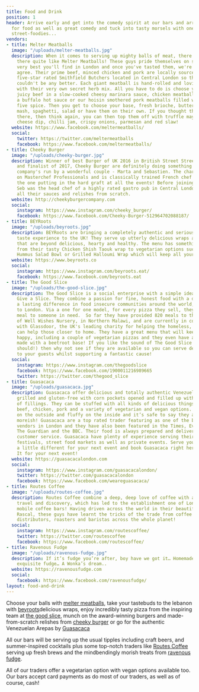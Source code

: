 ```yaml
---
title: Food and Drink
position: 1
header: Arrive early and get into the comedy spirit at our bars and arrive hungry
  for food as well as great comedy and tuck into tasty morsels with one of our delicious
  street-foodies...
vendors:
- title: Melter Meatballs
  image: "/uploads/melter-meatballs.jpg"
  description: When it comes to serving up mighty balls of meat, there's no one out
    there quite like Melter Meatballs! These guys pride themselves on serving up the
    very best you'll find in London and once you've tasted them, we're sure that you'll
    agree. Their prime beef, minced chicken and pork are locally sourced from the
    five-star rated Smithfield Butchers located in Central London so the provenance
    couldn't be any better. Each giant meatball is hand-rolled and lovingly stuffed
    with their very own secret herb mix. All you have to do is choose your balls -
    juicy beef in a slow-cooked cheesy marinara sauce, chicken meatballs roasted in
    a buffalo hot sauce or our hoisin smothered pork meatballs filled with Chinese
    five spice. Then you get to choose your base, fresh brioche, buttery or truffle
    mash, spaghetti, salad or have them on their own. If you thought they had finished
    there, then think again, you can then top them off with truffle mayonnaise, blue
    cheese dip, chilli jam, crispy onions, parmesan and red slaw!
  website: https://www.facebook.com/meltermeatballs/
  social:
    twitter: https://twitter.com/meltermeatballs
    facebook: https://www.facebook.com/meltermeatballs/
- title: Cheeky Burger
  image: "/uploads/cheeky-burger.jpg"
  description: Winner of best Burger of UK 2016 in British Street Street Food Awards
    and finalist of 2017, Cheeky Burger are definitely doing something right! The
    company's run by a wonderful couple - Marta and Sebastien. The charming Seb appeared
    on Masterchef Professionals and is classically trained French chef while Marta's
    the one putting in the hard graft at all the events! Before joining Cheeky Burger,
    Seb was the head chef of a highly rated gastro pub in Central London and now makes
    all their sauces and relishes from scratch.
  website: http://cheekyburgercompany.com
  social:
    instagram: https://www.instagram.com/cheeky_burger/
    facebook: https://www.facebook.com/Cheeky-Burger-512964702088187/
- title: BEYRoots
  image: "/uploads/beyroots.jpg"
  description: BEYRoots are bringing a completely authentic and seriously tasty Lebanese
    taste experience to the UK! They serve up utterly delicious wraps and salad bowls
    that are beyond delicious, hearty and healthy. The menu has something for everyone,
    from their tasty Chicken Shish Taouk wrap to vegetarian options such as their
    Hummus Salad Bowl or Grilled Halloumi Wrap which will keep all your guests happy!
  website: https://www.beyroots.co
  social:
    instagram: https://www.instagram.com/beyroots.eat/
    facebook: https://www.facebook.com/beyroots.eat
- title: The Good Slice
  image: "/uploads/the-good-slice.jpg"
  description: The Good Slice is a social enterprise with a simple idea - Take a Slice,
    Give a Slice. They combine a passion for fine, honest food with a desire to create
    a lasting difference in food insecure communities around the world, from Malawi
    to London. Via a one for one model, for every pizza they sell, they provide a
    meal to someone in need.  So far they have provided 820 meals to the children
    of Well Wishes Nursery, in Northern Malawi, and are currently in conversation
    with Glassdoor, the UK's leading charity for helping the homeless, to see if they
    can help those closer to home. They have a great menu that will keep your guests
    happy, including a couple of vegetarian pizzas and they even have a vegan pizza
    made with a beetroot base! If you like the sound of The Good Slice (and you definitely
    should!) then why not see if they are available so you can serve delicious pizza
    to your guests whilst supporting a fantastic cause!
  social:
    instagram: https://www.instagram.com/thegoodslice
    facebook: https://www.facebook.com/1900011216989665
    twitter: https://twitter.com/thegood_slice
- title: Guasacaca
  image: "/uploads/guasacaca.jpg"
  description: Guasacaca offer delicious and totally authentic Venezuelan Arepas;
    grilled and gluten-free with corn pockets opened and filled up with a variety
    of fillings. They can be stuffed with all kinds of delicious things including
    beef, chicken, pork and a variety of vegetarian and vegan options. They are crunchy
    on the outside and fluffy on the inside and it’s safe to say they are seriously
    moreish! Guasacaca are a top rated trader featuring as one of the best Latin street
    vendors in London and they have also been featured in the Times, Evening Standard,
    The Guardian and the BBC. Their food is always prepared and delivered with a great
    customer service. Guasacaca have plenty of experience serving their arepas at
    festivals, street food markets as well as private events. Serve your guests something
    a little different for your next event and book Guasacaca right here on Feast
    It for your next event!
  website: https://guasacacalondon.com
  social:
    instagram: https://www.instagram.com/guasacacalondon/
    twitter: https://twitter.com/guasacacalondon
    facebook: https://www.facebook.com/weareguasacaca/
- title: Routes Coffee
  image: "/uploads/routes-coffee.jpg"
  description: Routes Coffee combine a deep, deep love of coffee with a passion for
    travel and discovery, which has led to the establishment one of London's finest
    mobile coffee bars! Having driven across the world in their beautiful 1989 Bedford
    Rascal, these guys have learnt the tricks of the trade from coffee bean farmers,
    distributors, roasters and baristas across the whole planet!
  social:
    instagram: https://www.instagram.com/routescoffee/
    twitter: https://twitter.com/routescoffee
    facebook: https://www.facebook.com/routescoffee/
- title: Ravenous Fudge
  image: "/uploads/ravenous-fudge.jpg"
  description: If it’s fudge you’re after, boy have we got it… Homemade, handcrafted,
    exquisite fudge… A Wonka’s dream..
  website: https://ravenousfudge.com
  social:
    facebook: https://www.facebook.com/ravenousfudge/
layout: food-and-drink
---
```


Choose your balls with [melter meatballs](https://www.facebook.com/meltermeatballs/), take your tastebuds to the lebanon with [beyroots](https://www.beyroots.co)delicious wraps, enjoy incredibly tasty pizza from the inspiring team at [the good slice](https://www.instagram.com/thegoodslice), munch on the award-winning burgers and made-from-scratch relishes from [cheeky burger](http://cheekyburgercompany.com) or go for the authentic Venezuelan Arepas by [Guasacaca](https://guasacacalondon.com) 

All our bars will be serving up the usual tipples including craft beers, and summer-inspired cocktails plus some top-notch traders like [Routes Coffee](https://www.routescoffee.co.uk) serving up fresh brews and the mindbendingly morish treats from [ravenous fudge](https://ravenousfudge.com).

All of our traders offer a vegetarian option with vegan options available too. Our bars accept card payments as do most of our traders, as well as of course, cash!